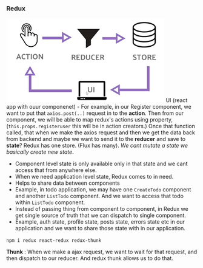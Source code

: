 ### Redux

![Redux](./redux.png)
UI (react app with ouur componenet) - For example, in our Register component, we want to put that `axios.post(..)` request in to the **action**. Then from our component, we will be able to map redux's actions using property, (`this.props.registeruser` this will be in action creators.) Once that function called, that when we make the axios request and then we get the data back from backend and maybe we want to send it to the **reducer** and save to **state**? Redux has one store. (Flux has many). _We cant mutate a state we basically create new state_.

- Component level state is only available only in that state and we cant access that from anywhere else.
- When we need application level state, Redux comes to in need.
- Helps to share data between components
- Example, in todo application, we may have one `CreateTodo` component and another `ListTodo` component. And we want to access that todo within `ListTodo` component.
- Instead of passing thing from component to component, in Redux we get single source of truth that we can dispatch to single component.
- Example, auth state, profile state, posts state, errors state etc in our application and we want to share those state with in our application.

`npm i redux react-redux redux-thunk`

**Thunk** : When we make a ajax request, we want to wait for that request, and then dispatch to our reducer. And redux thunk allows us to do that.
